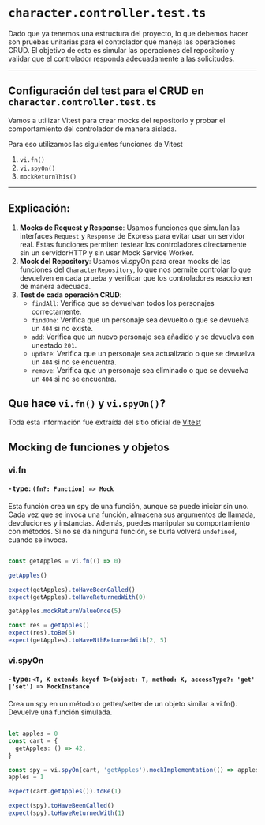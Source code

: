 # `character.controller.test.ts`

Dado que ya tenemos una estructura del proyecto, lo que debemos hacer son pruebas unitarias para el controlador que maneja las operaciones CRUD. El objetivo de esto es simular las operaciones del repositorio y validar que el controlador responda adecuadamente a las solicitudes.

---

## Configuración del test para el CRUD en `character.controller.test.ts`

Vamos a utilizar Vitest para crear mocks del repositorio y probar el comportamiento del controlador de manera aislada.

Para eso utilizamos las siguientes funciones de Vitest

1. `vi.fn()`
2. `vi.spyOn()`
3. `mockReturnThis()`

---

## Explicación:

1. **Mocks de Request y Response**: Usamos funciones que simulan las interfaces `Request` y `Response` de Express para evitar usar un servidor real. Estas funciones permiten testear los controladores directamente sin un servidorHTTP y sin usar Mock Service Worker.
2. **Mock del Repository**: Usamos vi.spyOn para crear mocks de las funciones del `CharacterRepository`, lo que nos permite controlar lo que devuelven en cada prueba y verificar que los controladores reaccionen de manera adecuada.
3. **Test de cada operación CRUD**:
    - `findAll`: Verifica que se devuelvan todos los personajes correctamente.
    - `findOne`: Verifica que un personaje sea devuelto o que se devuelva un `404` si no existe.
    - `add`: Verifica que un nuevo personaje sea añadido y se devuelva con unestado `201`.
    - `update`: Verifica que un personaje sea actualizado o que se devuelva un `404` si no se encuentra.
    - `remove`: Verifica que un personaje sea eliminado o que se devuelva un `404` si no se encuentra.


## Que hace `vi.fn()` y `vi.spyOn()`?

Toda esta información fue extraída del sitio oficial de [Vitest](https://vitest.dev/api/vi.html#vi-fn)

## Mocking de funciones y objetos

### vi.fn
#### - type: `(fn?: Function) => Mock`

Esta función crea un spy de una función, aunque se puede iniciar sin uno. Cada vez que se invoca una función, almacena sus argumentos de llamada, devoluciones y instancias. Además, puedes manipular su comportamiento con métodos. Si no se da ninguna función, se burla volverá `undefined`, cuando se invoca.

``` typescript

const getApples = vi.fn(() => 0)

getApples()

expect(getApples).toHaveBeenCalled()
expect(getApples).toHaveReturnedWith(0)

getApples.mockReturnValueOnce(5)

const res = getApples()
expect(res).toBe(5)
expect(getApples).toHaveNthReturnedWith(2, 5)

```

### vi.spyOn
#### - type: `<T, K extends keyof T>(object: T, method: K, accessType?: 'get' |'set') => MockInstance`

Crea un spy en un método o getter/setter de un objeto similar a vi.fn(). Devuelve una función simulada.

``` typescript 

let apples = 0
const cart = {
  getApples: () => 42,
}

const spy = vi.spyOn(cart, 'getApples').mockImplementation(() => apples)
apples = 1

expect(cart.getApples()).toBe(1)

expect(spy).toHaveBeenCalled()
expect(spy).toHaveReturnedWith(1)

```
